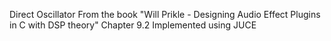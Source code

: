 Direct Oscillator
From the book "Will Prikle - Designing Audio Effect Plugins in C with DSP theory" Chapter 9.2 
Implemented using JUCE

